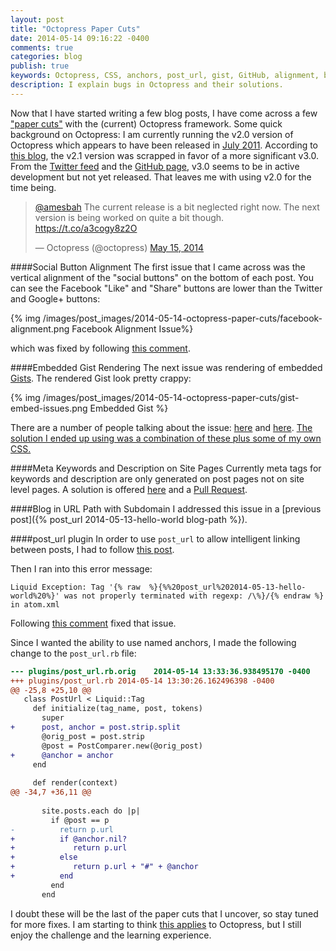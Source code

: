 ```yaml
---
layout: post
title: "Octopress Paper Cuts"
date: 2014-05-14 09:16:22 -0400
comments: true
categories: blog
publish: true
keywords: Octopress, CSS, anchors, post_url, gist, GitHub, alignment, bug, paper cuts,
description: I explain bugs in Octopress and their solutions.
---
```


Now that I have started writing a few blog posts, I have come across a few ["paper cuts"](https://en.wikipedia.org/wiki/Paper_cut_bug) with the (current) Octopress framework. Some quick background on Octopress: I am currently running the v2.0 version of Octopress which appears to have been released in [July 2011](http://octopress.org/2011/07/23/octopress-20-surfaces/). According to [this blog](http://sasheldon.com/blog/2013/07/07/waiting-for-octopress-2-successor/), the v2.1 version was scrapped in favor of a more significant v3.0. From the [Twitter feed](https://twitter.com/octopress) and the [GitHub page](https://github.com/octopress/octopress), v3.0 seems to be in active development but not yet released. That leaves me with using v2.0 for the time being.

<blockquote class="twitter-tweet" lang="en"><p><a href="https://twitter.com/amesbah">@amesbah</a> The current release is a bit neglected right now. The next version is being worked on quite a bit though. <a href="https://t.co/a3cogy8z2O">https://t.co/a3cogy8z2O</a></p>&mdash; Octopress (@octopress) <a href="https://twitter.com/octopress/statuses/466799796465184768">May 15, 2014</a></blockquote>
<script async src="//platform.twitter.com/widgets.js" charset="utf-8"></script>

####Social Button Alignment
The first issue that I came across was the vertical alignment of the "social buttons" on the bottom of each post. You can see the Facebook "Like" and "Share" buttons are lower than the Twitter and Google+ buttons:

{% img /images/post_images/2014-05-14-octopress-paper-cuts/facebook-alignment.png Facebook Alignment Issue%}

which was fixed by following [this comment](https://github.com/imathis/octopress/issues/176#issuecomment-6531879).

####Embedded Gist Rendering
The next issue was rendering of embedded [Gists](https://gist.github.com/). The rendered Gist look pretty crappy:

{% img /images/post_images/2014-05-14-octopress-paper-cuts/gist-embed-issues.png Embedded Gist %}

There are a number of people talking about the issue: [here](http://devspade.com/blog/2013/08/06/fixing-gist-embeds-in-octopress/) and [here](https://github.com/imathis/octopress/issues/847). [The solution I ended up using was a combination of these plus some of my own CSS.](https://github.com/cancan101/cancan101.github.io/commit/d30d95694e5e4915b80e0082fb3ef1caac1f021b)

####Meta Keywords and Description on Site Pages
Currently meta tags for keywords and description are only generated on post pages not on site level pages. A solution is offered [here](http://qiang.hu/2013/04/octopress-seo-site-keywords-and-description.html) and a [Pull Request](https://github.com/imathis/octopress/pull/1558).

####Blog in URL Path with Subdomain
I addressed this issue in a [previous post]({% post_url 2014-05-13-hello-world blog-path %}). 

####post_url plugin
In order to use `post_url` to allow intelligent linking between posts, I had to follow [this post](http://www.drurly.com/blog/2012/06/01/octopress-linking-to-other-posts).

Then I ran into this error message:
```
Liquid Exception: Tag '{% raw  %}{%%20post_url%202014-05-13-hello-world%20%}' was not properly terminated with regexp: /\%}/{% endraw %} in atom.xml
```
Following [this comment](https://github.com/davidfstr/rdiscount/issues/75#issuecomment-22607869) fixed that issue.

Since I wanted the ability to use named anchors, I made the following change to the `post_url.rb` file:

```diff
--- plugins/post_url.rb.orig	2014-05-14 13:33:36.938495170 -0400
+++ plugins/post_url.rb	2014-05-14 13:30:26.162496398 -0400
@@ -25,8 +25,10 @@
   class PostUrl < Liquid::Tag
     def initialize(tag_name, post, tokens)
       super
+      post, anchor = post.strip.split
       @orig_post = post.strip
       @post = PostComparer.new(@orig_post)
+      @anchor = anchor
     end
 
     def render(context)
@@ -34,7 +36,11 @@
       
       site.posts.each do |p|
         if @post == p
-          return p.url
+          if @anchor.nil?
+             return p.url
+          else
+             return p.url + "#" + @anchor
+          end
         end
       end
```

I doubt these will be the last of the paper cuts that I uncover, so stay tuned for more fixes. I am starting to think [this applies](http://www.art.net/~hopkins/Don/unix-haters/whinux/your-time.html) to Octopress, but I still enjoy the challenge and the learning experience.
